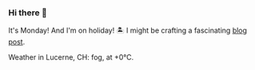 ### Hi there :wave:

It's Monday! And I'm on holiday! :desert_island: I might be crafting a fascinating [blog post](https://benjaminwuethrich.dev).

Weather in Lucerne, CH: fog, at +0°C.
